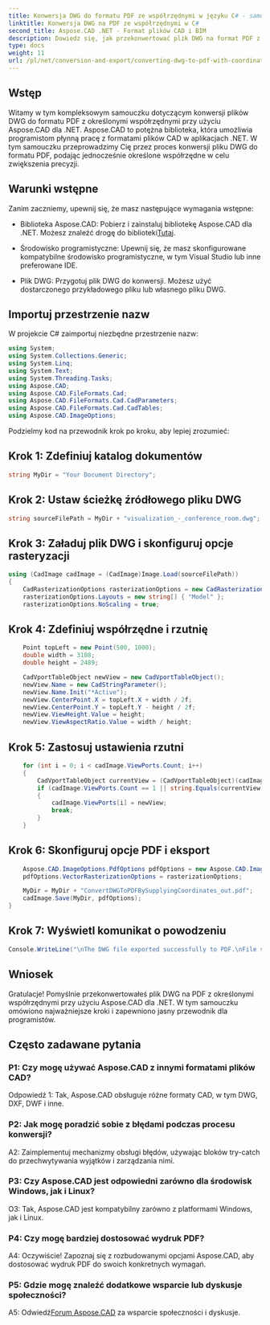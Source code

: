 ```yaml
---
title: Konwersja DWG do formatu PDF ze współrzędnymi w języku C# - samouczek Aspose.CAD
linktitle: Konwersja DWG na PDF ze współrzędnymi w C#
second_title: Aspose.CAD .NET - Format plików CAD i BIM
description: Dowiedz się, jak przekonwertować plik DWG na format PDF z określonymi współrzędnymi w języku C# przy użyciu Aspose.CAD. Postępuj zgodnie z naszym przewodnikiem krok po kroku, aby uzyskać precyzyjną i wydajną konwersję plików CAD.
type: docs
weight: 11
url: /pl/net/conversion-and-export/converting-dwg-to-pdf-with-coordinates/
---
```

## Wstęp

Witamy w tym kompleksowym samouczku dotyczącym konwersji plików DWG do formatu PDF z określonymi współrzędnymi przy użyciu Aspose.CAD dla .NET. Aspose.CAD to potężna biblioteka, która umożliwia programistom płynną pracę z formatami plików CAD w aplikacjach .NET. W tym samouczku przeprowadzimy Cię przez proces konwersji pliku DWG do formatu PDF, podając jednocześnie określone współrzędne w celu zwiększenia precyzji.

## Warunki wstępne

Zanim zaczniemy, upewnij się, że masz następujące wymagania wstępne:

- Biblioteka Aspose.CAD: Pobierz i zainstaluj bibliotekę Aspose.CAD dla .NET. Możesz znaleźć drogę do biblioteki[Tutaj](https://releases.aspose.com/cad/net/).

- Środowisko programistyczne: Upewnij się, że masz skonfigurowane kompatybilne środowisko programistyczne, w tym Visual Studio lub inne preferowane IDE.

- Plik DWG: Przygotuj plik DWG do konwersji. Możesz użyć dostarczonego przykładowego pliku lub własnego pliku DWG.

## Importuj przestrzenie nazw

W projekcie C# zaimportuj niezbędne przestrzenie nazw:

```csharp
using System;
using System.Collections.Generic;
using System.Linq;
using System.Text;
using System.Threading.Tasks;
using Aspose.CAD;
using Aspose.CAD.FileFormats.Cad;
using Aspose.CAD.FileFormats.Cad.CadParameters;
using Aspose.CAD.FileFormats.Cad.CadTables;
using Aspose.CAD.ImageOptions;
```

Podzielmy kod na przewodnik krok po kroku, aby lepiej zrozumieć:

## Krok 1: Zdefiniuj katalog dokumentów

```csharp
string MyDir = "Your Document Directory";
```

## Krok 2: Ustaw ścieżkę źródłowego pliku DWG

```csharp
string sourceFilePath = MyDir + "visualization_-_conference_room.dwg";
```

## Krok 3: Załaduj plik DWG i skonfiguruj opcje rasteryzacji

```csharp
using (CadImage cadImage = (CadImage)Image.Load(sourceFilePath))
{
    CadRasterizationOptions rasterizationOptions = new CadRasterizationOptions();
    rasterizationOptions.Layouts = new string[] { "Model" };
    rasterizationOptions.NoScaling = true;
```

## Krok 4: Zdefiniuj współrzędne i rzutnię

```csharp
    Point topLeft = new Point(500, 1000);
    double width = 3108;
    double height = 2489;

    CadVportTableObject newView = new CadVportTableObject();
    newView.Name = new CadStringParameter();
    newView.Name.Init("*Active");
    newView.CenterPoint.X = topLeft.X + width / 2f;
    newView.CenterPoint.Y = topLeft.Y - height / 2f;
    newView.ViewHeight.Value = height;
    newView.ViewAspectRatio.Value = width / height;
```

## Krok 5: Zastosuj ustawienia rzutni

```csharp
    for (int i = 0; i < cadImage.ViewPorts.Count; i++)
    {
        CadVportTableObject currentView = (CadVportTableObject)(cadImage.ViewPorts[i]);
        if (cadImage.ViewPorts.Count == 1 || string.Equals(currentView.Name.Value.ToLowerInvariant(), "*active"))
        {
            cadImage.ViewPorts[i] = newView;
            break;
        }
    }
```

## Krok 6: Skonfiguruj opcje PDF i eksport

```csharp
    Aspose.CAD.ImageOptions.PdfOptions pdfOptions = new Aspose.CAD.ImageOptions.PdfOptions();
    pdfOptions.VectorRasterizationOptions = rasterizationOptions;

    MyDir = MyDir + "ConvertDWGToPDFBySupplyingCoordinates_out.pdf";
    cadImage.Save(MyDir, pdfOptions);
}
```

## Krok 7: Wyświetl komunikat o powodzeniu

```csharp
Console.WriteLine("\nThe DWG file exported successfully to PDF.\nFile saved at " + MyDir);
```

## Wniosek

Gratulacje! Pomyślnie przekonwertowałeś plik DWG na PDF z określonymi współrzędnymi przy użyciu Aspose.CAD dla .NET. W tym samouczku omówiono najważniejsze kroki i zapewniono jasny przewodnik dla programistów.

## Często zadawane pytania

### P1: Czy mogę używać Aspose.CAD z innymi formatami plików CAD?

Odpowiedź 1: Tak, Aspose.CAD obsługuje różne formaty CAD, w tym DWG, DXF, DWF i inne.

### P2: Jak mogę poradzić sobie z błędami podczas procesu konwersji?

A2: Zaimplementuj mechanizmy obsługi błędów, używając bloków try-catch do przechwytywania wyjątków i zarządzania nimi.

### P3: Czy Aspose.CAD jest odpowiedni zarówno dla środowisk Windows, jak i Linux?

O3: Tak, Aspose.CAD jest kompatybilny zarówno z platformami Windows, jak i Linux.

### P4: Czy mogę bardziej dostosować wydruk PDF?

A4: Oczywiście! Zapoznaj się z rozbudowanymi opcjami Aspose.CAD, aby dostosować wydruk PDF do swoich konkretnych wymagań.

### P5: Gdzie mogę znaleźć dodatkowe wsparcie lub dyskusje społeczności?

A5: Odwiedź[Forum Aspose.CAD](https://forum.aspose.com/c/cad/19) za wsparcie społeczności i dyskusje.